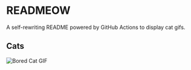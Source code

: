 # READMEOW

A self-rewriting README powered by GitHub Actions to display cat gifs.

## Cats

![Bored Cat GIF](https://media1.giphy.com/media/mlvseq9yvZhba/200.gif?cid=9acd02daqa870n788do6tq1d5ni3xvtasqi3my6cumhcggs4&ep=v1_gifs_search&rid=200.gif&ct=g)
